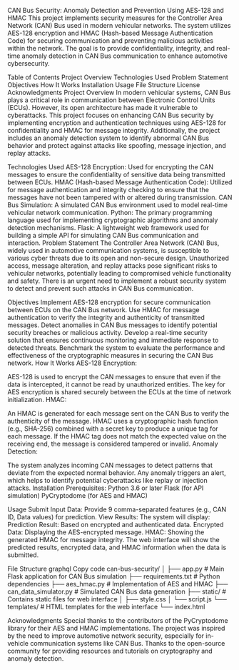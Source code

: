 CAN Bus Security: Anomaly Detection and Prevention Using AES-128 and HMAC
This project implements security measures for the Controller Area Network (CAN) Bus used in modern vehicular networks. The system utilizes AES-128 encryption and HMAC (Hash-based Message Authentication Code) for securing communication and preventing malicious activities within the network. The goal is to provide confidentiality, integrity, and real-time anomaly detection in CAN Bus communication to enhance automotive cybersecurity.

Table of Contents
Project Overview
Technologies Used
Problem Statement
Objectives
How It Works
Installation
Usage
File Structure
License
Acknowledgments
Project Overview
In modern vehicular systems, CAN Bus plays a critical role in communication between Electronic Control Units (ECUs). However, its open architecture has made it vulnerable to cyberattacks. This project focuses on enhancing CAN Bus security by implementing encryption and authentication techniques using AES-128 for confidentiality and HMAC for message integrity. Additionally, the project includes an anomaly detection system to identify abnormal CAN Bus behavior and protect against attacks like spoofing, message injection, and replay attacks.

Technologies Used
AES-128 Encryption: Used for encrypting the CAN messages to ensure the confidentiality of sensitive data being transmitted between ECUs.
HMAC (Hash-based Message Authentication Code): Utilized for message authentication and integrity checking to ensure that the messages have not been tampered with or altered during transmission.
CAN Bus Simulation: A simulated CAN Bus environment used to model real-time vehicular network communication.
Python: The primary programming language used for implementing cryptographic algorithms and anomaly detection mechanisms.
Flask: A lightweight web framework used for building a simple API for simulating CAN Bus communication and interaction.
Problem Statement
The Controller Area Network (CAN) Bus, widely used in automotive communication systems, is susceptible to various cyber threats due to its open and non-secure design. Unauthorized access, message alteration, and replay attacks pose significant risks to vehicular networks, potentially leading to compromised vehicle functionality and safety. There is an urgent need to implement a robust security system to detect and prevent such attacks in CAN Bus communication.

Objectives
Implement AES-128 encryption for secure communication between ECUs on the CAN Bus network.
Use HMAC for message authentication to verify the integrity and authenticity of transmitted messages.
Detect anomalies in CAN Bus messages to identify potential security breaches or malicious activity.
Develop a real-time security solution that ensures continuous monitoring and immediate response to detected threats.
Benchmark the system to evaluate the performance and effectiveness of the cryptographic measures in securing the CAN Bus network.
How It Works
AES-128 Encryption:

AES-128 is used to encrypt the CAN messages to ensure that even if the data is intercepted, it cannot be read by unauthorized entities.
The key for AES encryption is shared securely between the ECUs at the time of network initialization.
HMAC:

An HMAC is generated for each message sent on the CAN Bus to verify the authenticity of the message.
HMAC uses a cryptographic hash function (e.g., SHA-256) combined with a secret key to produce a unique tag for each message.
If the HMAC tag does not match the expected value on the receiving end, the message is considered tampered or invalid.
Anomaly Detection:

The system analyzes incoming CAN messages to detect patterns that deviate from the expected normal behavior.
Any anomaly triggers an alert, which helps to identify potential cyberattacks like replay or injection attacks.
Installation
Prerequisites:
Python 3.6 or later
Flask (for API simulation)
PyCryptodome (for AES and HMAC)

Usage
Submit Input Data: Provide 9 comma-separated features (e.g., CAN ID, Data values) for prediction.
View Results: The system will display:
Prediction Result: Based on encrypted and authenticated data.
Encrypted Data: Displaying the AES-encrypted message.
HMAC: Showing the generated HMAC for message integrity.
The web interface will show the predicted results, encrypted data, and HMAC information when the data is submitted.

File Structure
graphql
Copy code
can-bus-security/
│
├── app.py              # Main Flask application for CAN Bus simulation
├── requirements.txt    # Python dependencies
├── aes_hmac.py         # Implementation of AES and HMAC
├── can_data_simulator.py  # Simulated CAN Bus data generation
├── static/             # Contains static files for web interface
│   ├── style.css
│   └── script.js
└── templates/          # HTML templates for the web interface
    └── index.html

Acknowledgments
Special thanks to the contributors of the PyCryptodome library for their AES and HMAC implementations.
The project was inspired by the need to improve automotive network security, especially for in-vehicle communication systems like CAN Bus.
Thanks to the open-source community for providing resources and tutorials on cryptography and anomaly detection.

